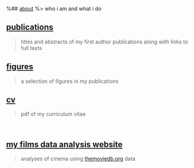 %## [about](pages/about.md)
%> who i am and what i do

## [publications](pages/publications.md)
> titles and abstracts of my first author publications along with links to full texts

## [figures](pages/figures.md)
> a selection of figures in my publications

## [cv](assets/site/cv.pdf)
> pdf of my curriculum vitae

&nbsp;
&nbsp;
&nbsp;

## [my films data analysis website](https://poptcorn.github.io/)
> analyses of cinema using [themoviedb.org](https://www.themoviedb.org) data
